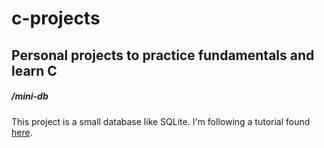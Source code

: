 # c-projects
<h2>Personal projects to practice fundamentals and learn C</h2>


<h5>/mini-db</h5> 

This project is a small database like SQLite. I'm following a tutorial found [here](https://cstack.github.io/db_tutorial/).

